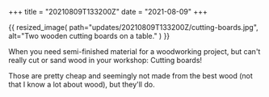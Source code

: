 +++
title = "20210809T133200Z"
date  = "2021-08-09"
+++

{{
    resized_image(
        path="updates/20210809T133200Z/cutting-boards.jpg",
        alt="Two wooden cutting boards on a table."
    )
}}

When you need semi-finished material for a woodworking project, but can't really cut or sand wood in your workshop: Cutting boards!

Those are pretty cheap and seemingly not made from the best wood (not that I know a lot about wood), but they'll do.
